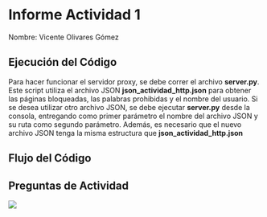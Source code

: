 # Informe Actividad 1
Nombre: Vicente Olivares Gómez

## Ejecución del Código
Para hacer funcionar el servidor proxy, se debe correr el archivo **server.py**. Este script utiliza el archivo JSON **json_actividad_http.json** para obtener las páginas bloqueadas, las palabras prohibidas y el nombre del usuario. Si se desea utilizar otro archivo JSON, se debe ejecutar **server.py** desde la consola, entregando como primer parámetro el nombre del archivo JSON y su ruta como segundo parámetro. Además, es necesario que el nuevo archivo JSON tenga la misma estructura que **json_actividad_http.json** 

## Flujo del Código

## Preguntas de Actividad
<image src="/home/vicente/Imágenes/Capturas de pantalla/Captura desde 2023-08-28 09-48-05.png">
